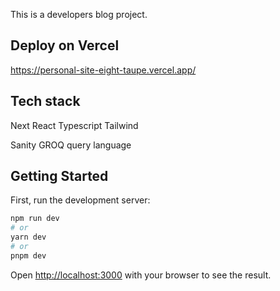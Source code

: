 This is a developers blog project.

## Deploy on Vercel
https://personal-site-eight-taupe.vercel.app/

## Tech stack
Next
React
Typescript
Tailwind

Sanity
GROQ query language

## Getting Started

First, run the development server:

```bash
npm run dev
# or
yarn dev
# or
pnpm dev
```

Open [http://localhost:3000](http://localhost:3000) with your browser to see the result.


